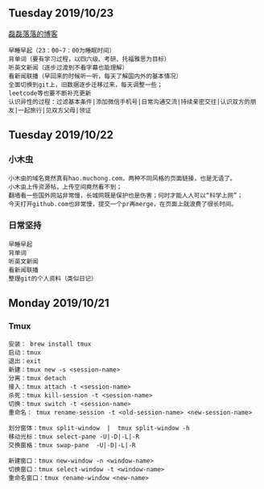 ## Tuesday 2019/10/23

[磊磊落落的博客](https://leileiluoluo.com)
```
早睡早起（23：00~7：00为睡眠时间）
背单词（要有学习过程，以四六级、考研、托福雅思为目标）
听英文新闻（逐步过渡到不看字幕也能理解）
看新闻联播（早回来的时候听一听，每天了解国内外的基本情况）
全面切换到git上，旧数据逐步迁移过来，每天调整一些；
leetcode等也要不断补充更新
认识异性的过程：过滤基本条件|添加微信手机号|日常沟通交流|持续亲密交往|认识双方的朋友|一起旅行|见双方父母|领证
```

## Tuesday 2019/10/22
### 小木虫
```
小木虫的域名竟然真有hao.muchong.com，两种不同风格的页面链接，也是无语了。
小木虫上传资源帖，上传空间竟然看不到；
翻墙看一些国外网站非常慢，长城网既是保护也是伤害；何时才能人人可以“科学上网”；
今天打开github.com也非常慢，提交一个pr再merge，在页面上就浪费了很长时间。
```
### 日常坚持
```
早睡早起
背单词
听英文新闻
看新闻联播
整理git的个人资料（类似日记）
```


## Monday 2019/10/21
### Tmux
```
安装： brew install tmux
启动：tmux
退出：exit
新建：tmux new -s <session-name>
分离：tmux detach
接入：tmux attach -t <session-name>
杀死：tmux kill-session -t <session-name>
切换：tmux switch -t <session-name>
重命名： tmux rename-session -t <old-session-name> <new-session-name>
```

```
划分窗体：tmux split-window  |  tmux split-window -h
移动光标：tmux select-pane -U|-D|-L|-R
交换窗格：tmux swap-pane  -U|-D|-L|-R

新建窗口：tmux new-window -n <window-name>
切换窗口：tmux select-window -t <window-name>
重命名窗口：tmux rename-window <new-name>

```